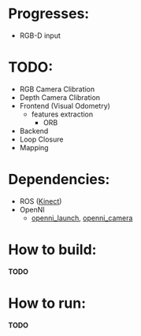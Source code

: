 
# Progresses:
- RGB-D input

# TODO:
- RGB Camera Clibration
- Depth Camera Clibration
- Frontend (Visual Odometry)
   - features extraction
      - ORB
- Backend
- Loop Closure
- Mapping

# Dependencies:
- ROS ([Kinect](http://wiki.ros.org/kinetic#Installation))
- OpenNI
   - [openni_launch](http://wiki.ros.org/openni_launch), [openni_camera](http://wiki.ros.org/openni_camera) 

# How to build:
**TODO**

# How to run:
**TODO**
